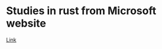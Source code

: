 # Studies in rust from Microsoft website

[Link](https://docs.microsoft.com/en-us/learn/paths/rust-first-steps/?WT.mc_id=javascript-00000-gllemos)

